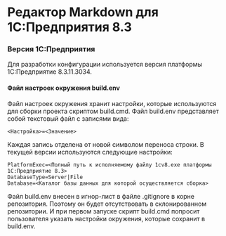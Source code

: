 # Редактор Markdown для 1С:Предприятия 8.3

### Версия 1С:Предприятия

Для разработки конфигурации используется версия платформы 1С:Предприятие 8.3.11.3034.

#### Файл настроек окружения build.env
Файл настроек окружения хранит настройки, которые используются для сборки проекта скриптом build.cmd. Файл build.env представляет собой текстовый файл с записями вида:
```
<Настройка>=<Значение>
```
Каждая запись отделена от новой символом переноса строки. В текущей версии используются следующие настройки:
```
PlatformExec=<Полный путь к исполняемому файлу 1cv8.exe платформы 1С:Предприятие 8.3>
DatabaseType=Server|File
Database=<Каталог базы данных для которой осуществляется сборка>
```

Файл build.env внесен в игнор-лист в файле .gitignore в корне репозитория. Поэтому он будет отсутствовать в склонированном репозитории. И при первом запуске скрипт build.cmd попросит пользователя указать настройки окружения, которые сохранит в build.env.